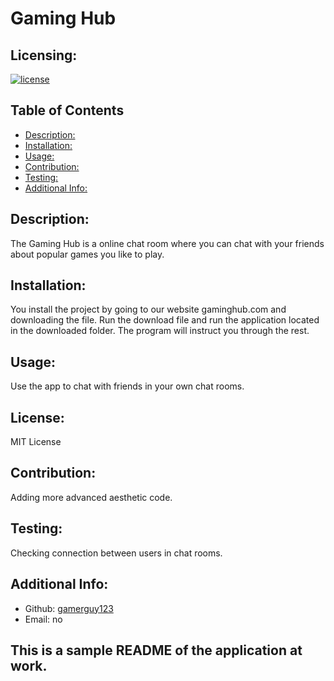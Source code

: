 # Gaming Hub
  ## Licensing:
  [![license](https://img.shields.io/badge/license--blue)](https://shields.io)

  ## Table of Contents 
  - [Description:](#description)
  - [Installation:](#installation)
  - [Usage:](#usage)
  - [Contribution:](#contribution)
  - [Testing:](#testing)
  - [Additional Info:](#additional-info)

  ## Description:
  The Gaming Hub is a online chat room where you can chat with your friends about popular games you like to play. 

  ## Installation:
  You install the project by going to our website gaminghub.com and downloading the file. Run the download file and run the application located in the downloaded folder. The program will instruct you through the rest.

  ## Usage:
  Use the app to chat with friends in your own chat rooms.

  ## License:
  MIT License

  ## Contribution:
  Adding more advanced aesthetic code.

  ## Testing:
  Checking connection between users in chat rooms.
  ## Additional Info:
  - Github: [gamerguy123](https://github.com/gamerguy123)
  - Email: no 

  ## This is a sample README of the application at work. 

